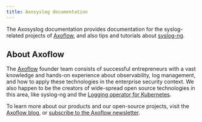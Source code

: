 ```yaml
---
title: Axosyslog documentation
---
```


The Axosyslog documentation provides documentation for the syslog-related projects of [Axoflow](https://axoflow.com), and also tips and tutorials about [syslog-ng](https://github.com/syslog-ng/syslog-ng).

## About Axoflow

The [Axoflow](https://axoflow.com) founder team consists of successful entrepreneurs with a vast knowledge and hands-on experience about observability, log management, and how to apply these technologies in the enterprise security context. We also happen to be the creators of wide-spread open source technologies in this area, like syslog-ng and the [Logging operator for Kubernetes](https://github.com/kube-logging/logging-operator).

To learn more about our products and our open-source projects, visit the [Axoflow blog](https://axoflow.com/blog/), or [subscribe to the Axoflow newsletter](https://axoflow.com/#newsletter-subscription).
